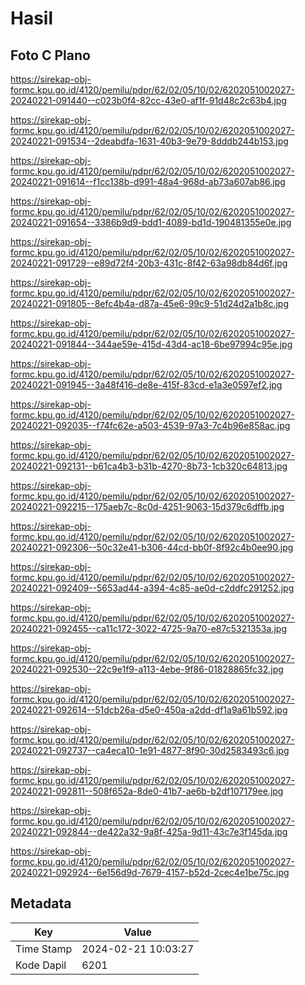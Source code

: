 # Hasil

## Foto C Plano

https://sirekap-obj-formc.kpu.go.id/4120/pemilu/pdpr/62/02/05/10/02/6202051002027-20240221-091440--c023b0f4-82cc-43e0-af1f-91d48c2c63b4.jpg

https://sirekap-obj-formc.kpu.go.id/4120/pemilu/pdpr/62/02/05/10/02/6202051002027-20240221-091534--2deabdfa-1631-40b3-9e79-8dddb244b153.jpg

https://sirekap-obj-formc.kpu.go.id/4120/pemilu/pdpr/62/02/05/10/02/6202051002027-20240221-091614--f1cc138b-d991-48a4-968d-ab73a607ab86.jpg

https://sirekap-obj-formc.kpu.go.id/4120/pemilu/pdpr/62/02/05/10/02/6202051002027-20240221-091654--3386b9d9-bdd1-4089-bd1d-190481355e0e.jpg

https://sirekap-obj-formc.kpu.go.id/4120/pemilu/pdpr/62/02/05/10/02/6202051002027-20240221-091729--e89d72f4-20b3-431c-8f42-63a98db84d6f.jpg

https://sirekap-obj-formc.kpu.go.id/4120/pemilu/pdpr/62/02/05/10/02/6202051002027-20240221-091805--8efc4b4a-d87a-45e6-99c9-51d24d2a1b8c.jpg

https://sirekap-obj-formc.kpu.go.id/4120/pemilu/pdpr/62/02/05/10/02/6202051002027-20240221-091844--344ae59e-415d-43d4-ac18-6be97994c95e.jpg

https://sirekap-obj-formc.kpu.go.id/4120/pemilu/pdpr/62/02/05/10/02/6202051002027-20240221-091945--3a48f416-de8e-415f-83cd-e1a3e0597ef2.jpg

https://sirekap-obj-formc.kpu.go.id/4120/pemilu/pdpr/62/02/05/10/02/6202051002027-20240221-092035--f74fc62e-a503-4539-97a3-7c4b96e858ac.jpg

https://sirekap-obj-formc.kpu.go.id/4120/pemilu/pdpr/62/02/05/10/02/6202051002027-20240221-092131--b61ca4b3-b31b-4270-8b73-1cb320c64813.jpg

https://sirekap-obj-formc.kpu.go.id/4120/pemilu/pdpr/62/02/05/10/02/6202051002027-20240221-092215--175aeb7c-8c0d-4251-9063-15d379c6dffb.jpg

https://sirekap-obj-formc.kpu.go.id/4120/pemilu/pdpr/62/02/05/10/02/6202051002027-20240221-092306--50c32e41-b306-44cd-bb0f-8f92c4b0ee90.jpg

https://sirekap-obj-formc.kpu.go.id/4120/pemilu/pdpr/62/02/05/10/02/6202051002027-20240221-092409--5653ad44-a394-4c85-ae0d-c2ddfc291252.jpg

https://sirekap-obj-formc.kpu.go.id/4120/pemilu/pdpr/62/02/05/10/02/6202051002027-20240221-092455--ca11c172-3022-4725-9a70-e87c5321353a.jpg

https://sirekap-obj-formc.kpu.go.id/4120/pemilu/pdpr/62/02/05/10/02/6202051002027-20240221-092530--22c9e1f9-a113-4ebe-9f86-01828865fc32.jpg

https://sirekap-obj-formc.kpu.go.id/4120/pemilu/pdpr/62/02/05/10/02/6202051002027-20240221-092614--51dcb26a-d5e0-450a-a2dd-df1a9a61b592.jpg

https://sirekap-obj-formc.kpu.go.id/4120/pemilu/pdpr/62/02/05/10/02/6202051002027-20240221-092737--ca4eca10-1e91-4877-8f90-30d2583493c6.jpg

https://sirekap-obj-formc.kpu.go.id/4120/pemilu/pdpr/62/02/05/10/02/6202051002027-20240221-092811--508f652a-8de0-41b7-ae6b-b2df107179ee.jpg

https://sirekap-obj-formc.kpu.go.id/4120/pemilu/pdpr/62/02/05/10/02/6202051002027-20240221-092844--de422a32-9a8f-425a-9d11-43c7e3f145da.jpg

https://sirekap-obj-formc.kpu.go.id/4120/pemilu/pdpr/62/02/05/10/02/6202051002027-20240221-092924--6e156d9d-7679-4157-b52d-2cec4e1be75c.jpg


## Metadata

| Key        | Value               |
| ---------- | ------------------- |
| Time Stamp | 2024-02-21 10:03:27 |
| Kode Dapil | 6201                |



